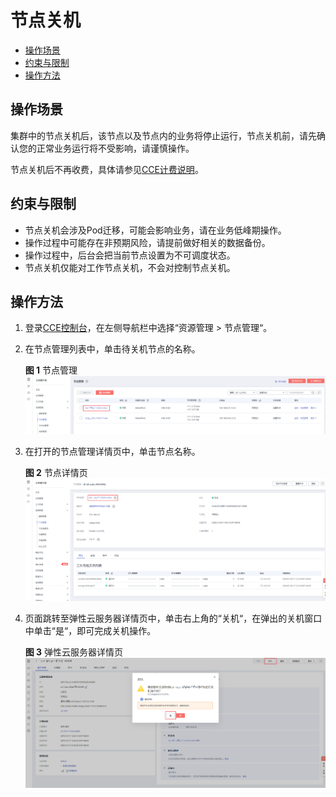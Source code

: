 # 节点关机<a name="cce_01_0036"></a>

-   [操作场景](#section127213017388)
-   [约束与限制](#section1489437103610)
-   [操作方法](#section14341135612442)

## 操作场景<a name="section127213017388"></a>

集群中的节点关机后，该节点以及节点内的业务将停止运行，节点关机前，请先确认您的正常业务运行将不受影响，请谨慎操作。

节点关机后不再收费，具体请参见[CCE计费说明](https://support.huaweicloud.com/productdesc-cce/cce_productdesc_0013.html)。

## 约束与限制<a name="section1489437103610"></a>

-   节点关机会涉及Pod迁移，可能会影响业务，请在业务低峰期操作。
-   操作过程中可能存在非预期风险，请提前做好相关的数据备份。
-   操作过程中，后台会把当前节点设置为不可调度状态。
-   节点关机仅能对工作节点关机，不会对控制节点关机。

## 操作方法<a name="section14341135612442"></a>

1.  登录[CCE控制台](https://console.huaweicloud.com/cce2.0/?utm_source=helpcenter)，在左侧导航栏中选择“资源管理 \> 节点管理“。
2.  在节点管理列表中，单击待关机节点的名称。

    **图 1**  节点管理<a name="fig481510444350"></a>  
    ![](figures/节点管理.png "节点管理")

3.  在打开的节点管理详情页中，单击节点名称。

    **图 2**  节点详情页<a name="fig173061325407"></a>  
    ![](figures/节点详情页.png "节点详情页")

4.  页面跳转至弹性云服务器详情页中，单击右上角的“关机“，在弹出的关机窗口中单击“是“，即可完成关机操作。

    **图 3**  弹性云服务器详情页<a name="fig1091931317423"></a>  
    ![](figures/弹性云服务器详情页.png "弹性云服务器详情页")


